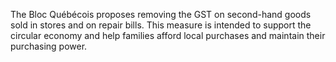 The Bloc Québécois proposes removing the GST on second-hand goods sold in stores and on repair bills. This measure is intended to support the circular economy and help families afford local purchases and maintain their purchasing power.
